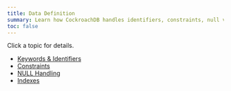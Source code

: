 ```yaml
---
title: Data Definition
summary: Learn how CockroachDB handles identifiers, constraints, null values, and other aspects of data definition.
toc: false
---
```


Click a topic for details.

- [Keywords & Identifiers](keywords-and-identifiers.html)
- [Constraints](constraints.html)
- [NULL Handling](null-handling.html)
- [Indexes](indexes.html)  
